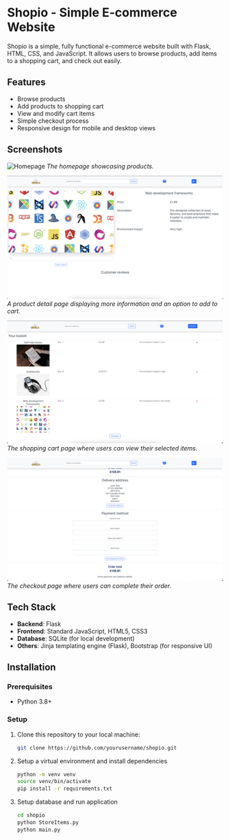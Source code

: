 # Shopio - Simple E-commerce Website

Shopio is a simple, fully functional e-commerce website built with Flask, HTML, CSS, and JavaScript. It allows users to browse products, add items to a shopping cart, and check out easily.

## Features

- Browse products
- Add products to shopping cart
- View and modify cart items
- Simple checkout process
- Responsive design for mobile and desktop views

## Screenshots

![Homepage](./imgs/sc1.png)
_The homepage showcasing products._

![Product Page](./imgs/sc5.png)
_A product detail page displaying more information and an option to add to cart._

![Shopping Cart](./imgs/sc3.png)
_The shopping cart page where users can view their selected items._

![Checkout Page](./imgs/sc6.png)
_The checkout page where users can complete their order._

## Tech Stack

- **Backend**: Flask
- **Frontend**: Standard JavaScript, HTML5, CSS3
- **Database**: SQLite (for local development)
- **Others**: Jinja templating engine (Flask), Bootstrap (for responsive UI)

## Installation

### Prerequisites

- Python 3.8+

### Setup

1. Clone this repository to your local machine:

   ```bash
   git clone https://github.com/yourusername/shopio.git
   ```

2. Setup a virtual environment and install dependencies

   ```bash
   python -m venv venv
   source venv/bin/activate
   pip install -r requirements.txt
   ```

3. Setup database and run application

   ```bash
   cd shopio
   python StoreItems.py
   python main.py
   ```
